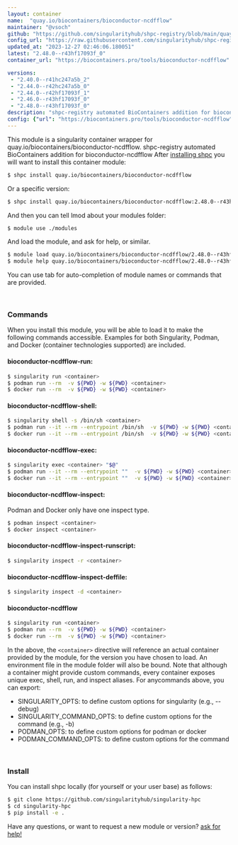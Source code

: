 ```yaml
---
layout: container
name:  "quay.io/biocontainers/bioconductor-ncdfflow"
maintainer: "@vsoch"
github: "https://github.com/singularityhub/shpc-registry/blob/main/quay.io/biocontainers/bioconductor-ncdfflow/container.yaml"
config_url: "https://raw.githubusercontent.com/singularityhub/shpc-registry/main/quay.io/biocontainers/bioconductor-ncdfflow/container.yaml"
updated_at: "2023-12-27 02:46:06.180051"
latest: "2.48.0--r43hf17093f_0"
container_url: "https://biocontainers.pro/tools/bioconductor-ncdfflow"

versions:
 - "2.40.0--r41hc247a5b_2"
 - "2.44.0--r42hc247a5b_0"
 - "2.44.0--r42hf17093f_1"
 - "2.46.0--r43hf17093f_0"
 - "2.48.0--r43hf17093f_0"
description: "shpc-registry automated BioContainers addition for bioconductor-ncdfflow"
config: {"url": "https://biocontainers.pro/tools/bioconductor-ncdfflow", "maintainer": "@vsoch", "description": "shpc-registry automated BioContainers addition for bioconductor-ncdfflow", "latest": {"2.48.0--r43hf17093f_0": "sha256:100f7ec531f5ebf9b3098e1e6908baa9ec9a3c7be3511f3a1623b6f25d088532"}, "tags": {"2.40.0--r41hc247a5b_2": "sha256:35cfb1c68c05d707316e8c88cf3a3bbbaaa8dd37a8914abea34f8cbc2ebafcae", "2.44.0--r42hc247a5b_0": "sha256:df96d4f77405c01df67923d10a5d85de3344fd106b37185c87757961ce4d24e1", "2.44.0--r42hf17093f_1": "sha256:2a80a64590c1f1f7f37b229e98a03b0123c21b6eab220aa686be603997336d73", "2.46.0--r43hf17093f_0": "sha256:ef4c40347f9ac6795384359f49214a9328749b35d62fc03d65f79b163b7da1e5", "2.48.0--r43hf17093f_0": "sha256:100f7ec531f5ebf9b3098e1e6908baa9ec9a3c7be3511f3a1623b6f25d088532"}, "docker": "quay.io/biocontainers/bioconductor-ncdfflow"}
---
```


This module is a singularity container wrapper for quay.io/biocontainers/bioconductor-ncdfflow.
shpc-registry automated BioContainers addition for bioconductor-ncdfflow
After [installing shpc](#install) you will want to install this container module:


```bash
$ shpc install quay.io/biocontainers/bioconductor-ncdfflow
```

Or a specific version:

```bash
$ shpc install quay.io/biocontainers/bioconductor-ncdfflow:2.48.0--r43hf17093f_0
```

And then you can tell lmod about your modules folder:

```bash
$ module use ./modules
```

And load the module, and ask for help, or similar.

```bash
$ module load quay.io/biocontainers/bioconductor-ncdfflow/2.48.0--r43hf17093f_0
$ module help quay.io/biocontainers/bioconductor-ncdfflow/2.48.0--r43hf17093f_0
```

You can use tab for auto-completion of module names or commands that are provided.

<br>

### Commands

When you install this module, you will be able to load it to make the following commands accessible.
Examples for both Singularity, Podman, and Docker (container technologies supported) are included.

#### bioconductor-ncdfflow-run:

```bash
$ singularity run <container>
$ podman run --rm  -v ${PWD} -w ${PWD} <container>
$ docker run --rm  -v ${PWD} -w ${PWD} <container>
```

#### bioconductor-ncdfflow-shell:

```bash
$ singularity shell -s /bin/sh <container>
$ podman run --it --rm --entrypoint /bin/sh  -v ${PWD} -w ${PWD} <container>
$ docker run --it --rm --entrypoint /bin/sh  -v ${PWD} -w ${PWD} <container>
```

#### bioconductor-ncdfflow-exec:

```bash
$ singularity exec <container> "$@"
$ podman run --it --rm --entrypoint ""  -v ${PWD} -w ${PWD} <container> "$@"
$ docker run --it --rm --entrypoint ""  -v ${PWD} -w ${PWD} <container> "$@"
```

#### bioconductor-ncdfflow-inspect:

Podman and Docker only have one inspect type.

```bash
$ podman inspect <container>
$ docker inspect <container>
```

#### bioconductor-ncdfflow-inspect-runscript:

```bash
$ singularity inspect -r <container>
```

#### bioconductor-ncdfflow-inspect-deffile:

```bash
$ singularity inspect -d <container>
```



#### bioconductor-ncdfflow

```bash
$ singularity run <container>
$ podman run --rm  -v ${PWD} -w ${PWD} <container>
$ docker run --rm  -v ${PWD} -w ${PWD} <container>
```


In the above, the `<container>` directive will reference an actual container provided
by the module, for the version you have chosen to load. An environment file in the
module folder will also be bound. Note that although a container
might provide custom commands, every container exposes unique exec, shell, run, and
inspect aliases. For anycommands above, you can export:

 - SINGULARITY_OPTS: to define custom options for singularity (e.g., --debug)
 - SINGULARITY_COMMAND_OPTS: to define custom options for the command (e.g., -b)
 - PODMAN_OPTS: to define custom options for podman or docker
 - PODMAN_COMMAND_OPTS: to define custom options for the command

<br>

### Install

You can install shpc locally (for yourself or your user base) as follows:

```bash
$ git clone https://github.com/singularityhub/singularity-hpc
$ cd singularity-hpc
$ pip install -e .
```

Have any questions, or want to request a new module or version? [ask for help!](https://github.com/singularityhub/singularity-hpc/issues)